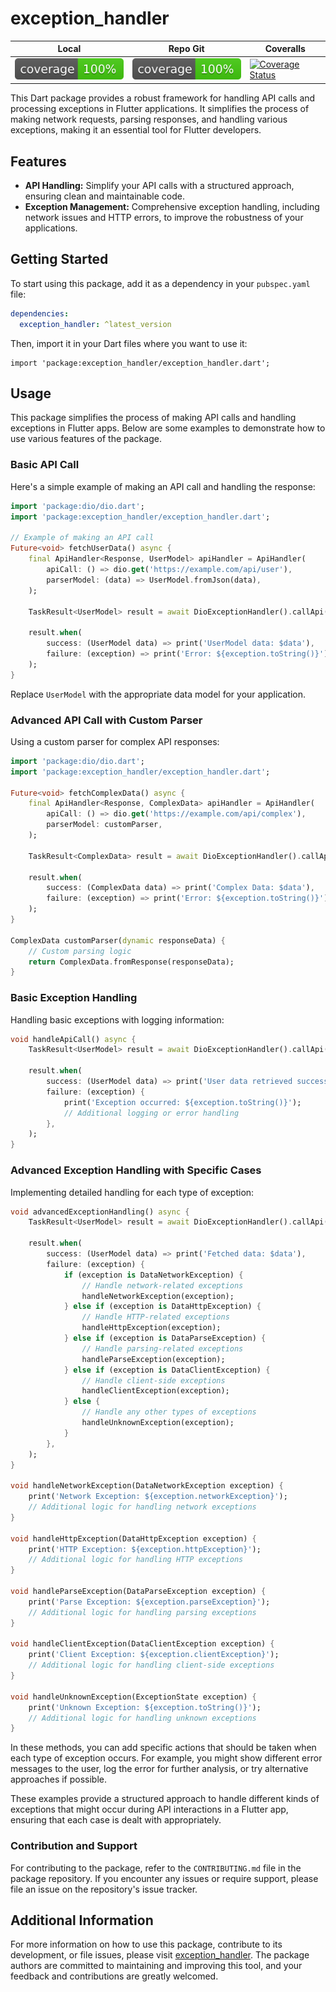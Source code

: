 # exception_handler

| Local                             | Repo Git                                                                                                            | Coveralls                                                                                                                                                                        |
| --------------------------------- | ------------------------------------------------------------------------------------------------------------------- | -------------------------------------------------------------------------------------------------------------------------------------------------------------------------------- |
| ![Coverage](./coverage_badge.svg) | ![Coverage](https://raw.githubusercontent.com/andgar2010/exception_handler/master/coverage_badge.svg?sanitize=true) | [![Coverage Status](https://coveralls.io/repos/github/andgar2010/exception_handler/badge.svg?branch=main)](https://coveralls.io/github/andgar2010/exception_handler?branch=main) |

This Dart package provides a robust framework for handling API calls and processing exceptions in Flutter applications.
It simplifies the process of making network requests, parsing responses, and handling various exceptions, making it an essential tool for Flutter developers.

## Features

- **API Handling:** Simplify your API calls with a structured approach, ensuring clean and maintainable code.
- **Exception Management:** Comprehensive exception handling, including network issues and HTTP errors, to improve the robustness of your applications.
<!-- - **Connectivity Plus Integration:** Utilize the Connectivity Plus package for reliable network status checking. -->
<!-- - **Custom Equatable Implementations:** Enhance the comparability of your objects with custom Equatable classes. -->

## Getting Started

To start using this package, add it as a dependency in your `pubspec.yaml` file:

```yaml
dependencies:
  exception_handler: ^latest_version
```

Then, import it in your Dart files where you want to use it:

```dartimport 'package:dio/dio.dart';
import 'package:exception_handler/exception_handler.dart';
```

## Usage

This package simplifies the process of making API calls and handling exceptions in Flutter apps.
Below are some examples to demonstrate how to use various features of the package.

### Basic API Call

Here's a simple example of making an API call and handling the response:

```dart
import 'package:dio/dio.dart';
import 'package:exception_handler/exception_handler.dart';

// Example of making an API call
Future<void> fetchUserData() async {
    final ApiHandler<Response, UserModel> apiHandler = ApiHandler(
        apiCall: () => dio.get('https://example.com/api/user'),
        parserModel: (data) => UserModel.fromJson(data),
    );

    TaskResult<UserModel> result = await DioExceptionHandler().callApi(apiHandler);

    result.when(
        success: (UserModel data) => print('UserModel data: $data'),
        failure: (exception) => print('Error: ${exception.toString()}'),
    );
}
```

Replace `UserModel` with the appropriate data model for your application.

### Advanced API Call with Custom Parser

Using a custom parser for complex API responses:

```dart
import 'package:dio/dio.dart';
import 'package:exception_handler/exception_handler.dart';

Future<void> fetchComplexData() async {
    final ApiHandler<Response, ComplexData> apiHandler = ApiHandler(
        apiCall: () => dio.get('https://example.com/api/complex'),
        parserModel: customParser,
    );

    TaskResult<ComplexData> result = await DioExceptionHandler().callApi(apiHandler);

    result.when(
        success: (ComplexData data) => print('Complex Data: $data'),
        failure: (exception) => print('Error: ${exception.toString()}'),
    );
}

ComplexData customParser(dynamic responseData) {
    // Custom parsing logic
    return ComplexData.fromResponse(responseData);
}
```

### Basic Exception Handling

Handling basic exceptions with logging information:

```dart
void handleApiCall() async {
    TaskResult<UserModel> result = await DioExceptionHandler().callApi(apiHandler);

    result.when(
        success: (UserModel data) => print('User data retrieved successfully: $data'),
        failure: (exception) {
            print('Exception occurred: ${exception.toString()}');
            // Additional logging or error handling
        },
    );
}
```

### Advanced Exception Handling with Specific Cases

Implementing detailed handling for each type of exception:

```dart
void advancedExceptionHandling() async {
    TaskResult<UserModel> result = await DioExceptionHandler().callApi(apiHandler);

    result.when(
        success: (UserModel data) => print('Fetched data: $data'),
        failure: (exception) {
            if (exception is DataNetworkException) {
                // Handle network-related exceptions
                handleNetworkException(exception);
            } else if (exception is DataHttpException) {
                // Handle HTTP-related exceptions
                handleHttpException(exception);
            } else if (exception is DataParseException) {
                // Handle parsing-related exceptions
                handleParseException(exception);
            } else if (exception is DataClientException) {
                // Handle client-side exceptions
                handleClientException(exception);
            } else {
                // Handle any other types of exceptions
                handleUnknownException(exception);
            }
        },
    );
}

void handleNetworkException(DataNetworkException exception) {
    print('Network Exception: ${exception.networkException}');
    // Additional logic for handling network exceptions
}

void handleHttpException(DataHttpException exception) {
    print('HTTP Exception: ${exception.httpException}');
    // Additional logic for handling HTTP exceptions
}

void handleParseException(DataParseException exception) {
    print('Parse Exception: ${exception.parseException}');
    // Additional logic for handling parsing exceptions
}

void handleClientException(DataClientException exception) {
    print('Client Exception: ${exception.clientException}');
    // Additional logic for handling client-side exceptions
}

void handleUnknownException(ExceptionState exception) {
    print('Unknown Exception: ${exception.toString()}');
    // Additional logic for handling unknown exceptions
}
```

In these methods, you can add specific actions that should be taken when each type of exception occurs.
For example, you might show different error messages to the user, log the error for further analysis, or try alternative approaches if possible.

These examples provide a structured approach to handle different kinds of exceptions that might occur during API interactions in a Flutter app, ensuring that each case is dealt with appropriately.

<!-- For more detailed and complex usage examples, please refer to the `/example` folder in this package. -->

### Contribution and Support

For contributing to the package, refer to the `CONTRIBUTING.md` file in the package repository. If you encounter any issues or require support, please file an issue on the repository's issue tracker.

## Additional Information

For more information on how to use this package, contribute to its development, or file issues, please visit [exception_handler](https://github.com/andgar2010/exception_handler). The package authors are committed to maintaining and improving this tool, and your feedback and contributions are greatly welcomed.
